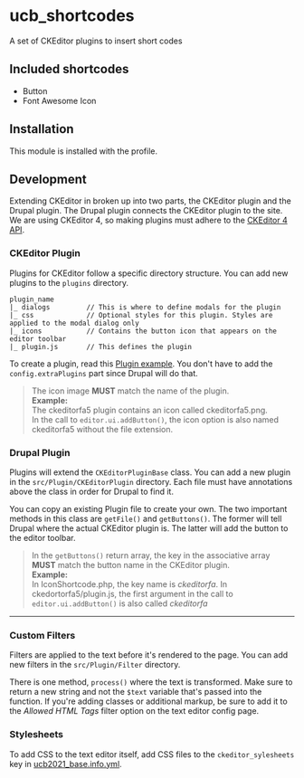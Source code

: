 # ucb_shortcodes
A set of CKEditor plugins to insert short codes

## Included shortcodes
- Button
- Font Awesome Icon

## Installation
This module is installed with the profile.

## Development
Extending CKEditor in broken up into two parts, the CKEditor plugin and the Drupal plugin. The Drupal plugin connects the CKEditor plugin to the site.
We are using CKEditor 4, so making plugins must adhere to the [CKEditor 4 API](https://ckeditor.com/docs/ckeditor4/latest/guide/index.html).

### CKEditor Plugin
Plugins for CKEditor follow a specific directory structure. You can add new plugins to the `plugins` directory.
````
plugin_name
|_ dialogs         // This is where to define modals for the plugin
|_ css             // Optional styles for this plugin. Styles are applied to the modal dialog only
|_ icons           // Contains the button icon that appears on the editor toolbar
|_ plugin.js       // This defines the plugin
````
To create a plugin, read this [Plugin example](https://ckeditor.com/docs/ckeditor4/latest/guide/plugin_sdk_sample_1.html). You don't have to add the `config.extraPlugins` part since Drupal will do that.

> The icon image **MUST** match the name of the plugin.
> <br>
> **Example:**
> <br>
> The ckeditorfa5 plugin contains an icon called ckeditorfa5.png.
> <br>
> In the call to `editor.ui.addButton()`, the icon option is also named ckeditorfa5 without the file extension.

### Drupal Plugin
Plugins will extend the `CKEditorPluginBase` class. You can add a new plugin in the `src/Plugin/CKEditorPlugin` directory. Each file must have annotations above the class in order for Drupal to find it.

You can copy an existing Plugin file to create your own. The two important methods in this class are `getFile()` and `getButtons()`. The former will tell Drupal where the actual CKEditor plugin is. The latter will add the button to the editor toolbar.

> In the `getButtons()` return array, the key in the associative array **MUST** match the button name in the CKEditor plugin.
> <br>
> **Example:**
> <br>
> In IconShortcode.php, the key name is *ckeditorfa*. In ckedortorfa5/plugin.js, the first argument in the call to `editor.ui.addButton()` is also
> called *ckeditorfa*

---

### Custom Filters
Filters are applied to the text before it's rendered to the page. You can add new filters in the `src/Plugin/Filter` directory.

There is one method, `process()` where the text is transformed. Make sure to return a new string and not the `$text` variable that's passed into the function. If you're adding classes or additional markup, be sure to add it to the *Allowed HTML Tags* filter option on the text editor config page.

### Stylesheets
To add CSS to the text editor itself, add CSS files to the `ckeditor_sylesheets` key in [ucb2021_base.info.yml](https://github.com/CuBoulder/ucb2021_base/blob/main/ucb2021_base.info.yml).

